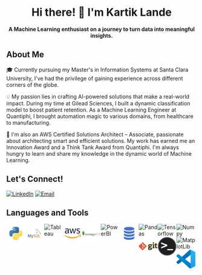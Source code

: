 <!-- Header Section -->
<h1 align="center">Hi there! 👋 I'm Kartik Lande</h1>
<p align="center">
  <strong>A Machine Learning enthusiast on a journey to turn data into meaningful insights.</strong>
</p>

<!-- About Me Section -->
<h2>About Me</h2>
<p>🎓 Currently pursuing my Master's in Information Systems at Santa Clara University, I've had the privilege of gaining experience across different corners of the globe.</p>
<p>💡 My passion lies in crafting AI-powered solutions that make a real-world impact. During my time at Gilead Sciences, I built a dynamic classification model to boost patient retention. As a Machine Learning Engineer at Quantiphi, I brought automation magic to various domains, from healthcare to manufacturing.</p>
<p>🚀 I'm also an AWS Certified Solutions Architect – Associate, passionate about architecting smart and efficient solutions. My work has earned me an Innovation Award and a Think Tank Award from Quantiphi. I'm always hungry to learn and share my knowledge in the dynamic world of Machine Learning.</p>

<!-- Connect Section -->
<h2>Let's Connect!</h2>
<p>
  <a href="https://www.linkedin.com/in/kartiklande5351ba175/"><img src="https://img.shields.io/badge/LinkedIn-0077B5?style=for-the-badge&logo=linkedin&logoColor=white" alt="LinkedIn"></a>
  <a href="mailto:klande@scu.edu"><img src="https://img.shields.io/badge/Gmail-D14836?style=for-the-badge&logo=gmail&logoColor=white" alt="Email"></a>
</p>

<!-- Languages and Tools Section -->
<h2>Languages and Tools</h2>
<p>
  <img align="left" alt="python" width="50px" src="https://raw.githubusercontent.com/github/explore/80688e429a7d4ef2fca1e82350fe8e3517d3494d/topics/python/python.png" />
  <img align="left" alt="MySQL" width="50px" src="https://raw.githubusercontent.com/github/explore/80688e429a7d4ef2fca1e82350fe8e3517d3494d/topics/mysql/mysql.png" />
  <img align="left" alt="Tableau" width="50px" src="https://user-images.githubusercontent.com/32903323/43256817-e40da78a-90c5-11e8-9c84-9471549a1259.png" />
  <img align="left" alt="AWS" width="50px" src="https://raw.githubusercontent.com/github/explore/80688e429a7d4ef2fca1e82350fe8e3517d3494d/topics/aws/aws.png" />
  <img align="left" alt="MongoDB" width="50px" src="https://raw.githubusercontent.com/github/explore/80688e429a7d4ef2fca1e82350fe8e3517d3494d/topics/mongodb/mongodb.png" />
  <img align="left" alt="PowerBI" width="50px" src="https://cdn.windowsreport.com/wp-content/uploads/2019/07/Fix-power-bi-cant-find-app.jpg" />
  <img align="left" alt="SQL" width="50px" src="https://raw.githubusercontent.com/github/explore/80688e429a7d4ef2fca1e82350fe8e3517d3494d/topics/sql/sql.png" />
  <img align="left" alt="Pandas" width="50px" src="https://avatars.githubusercontent.com/u/21206976?s=200&v=4" />
  <img align="left" alt="Tensorflow" width="50px" src="https://www.vectorlogo.zone/logos/tensorflow/tensorflow-icon.svg" />
  <img align="left" alt="Numpy" width="50px" src="https://user-images.githubusercontent.com/67586773/105040771-43887300-5a88-11eb-9f01-bee100b9ef22.png" />
  <img align="left" alt="Git" width="50px" src="https://raw.githubusercontent.com/github/explore/80688e429a7d4ef2fca1e82350fe8e3517d3494d/topics/git/git.png" />
  <img align="left" alt="Terminal" width="50px" src="https://raw.githubusercontent.com/github/explore/80688e429a7d4ef2fca1e82350fe8e3517d3494d/topics/terminal/terminal.png" />
  <img align="left" alt="MatplotLib" width="50px" src="https://user-images.githubusercontent.com/67586773/105040771-43887300-5a88-11eb-9f01-bee100b9ef22.png" />
  <img align="left" alt="Visual Studio Code" width="50px" src="https://raw.githubusercontent.com/github/explore/80688e429a7d4ef2fca1e82350fe8e3517d3494d/topics/visual-studio-code/visual-studio-code.png" />
  <!-- Add more tools and images as needed -->
</p>
